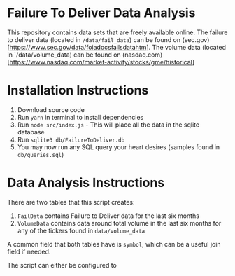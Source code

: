# Failure To Deliver Data Analysis

This repository contains data sets that are freely available online. The failure to deliver data (located in `/data/fail_data`) can be found on (sec.gov)[https://www.sec.gov/data/foiadocsfailsdatahtm]. The volume data (located in `/data/volume_data) can be found on (nasdaq.com)[https://www.nasdaq.com/market-activity/stocks/gme/historical]

# Installation Instructions

1. Download source code
1. Run `yarn` in terminal to install dependencies
1. Run `node src/index.js` - This will place all the data in the sqlite database
1. Run `sqlite3 db/FailureToDeliver.db`
1. You may now run any SQL query your heart desires (samples found in `db/queries.sql`)

# Data Analysis Instructions

There are two tables that this script creates:

1. `FailData` contains Failure to Deliver data for the last six months
1. `VolumeData` contains data around total volume in the last six months for any of the tickers found in `data/volume_data`

A common field that both tables have is `symbol`, which can be a useful join field if needed.

The script can either be configured to
